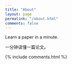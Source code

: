```yaml
---
title: "About"
layout: page
permalink: "/about.html"
comments: false
---
```

Learn a paper in a minute.

一分钟读懂一篇论文。


<!-- donate -->
{% include comments.html %}